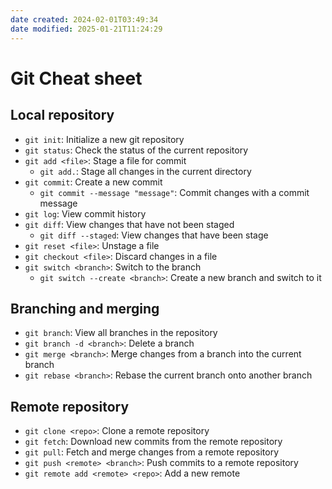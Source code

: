 ```yaml
---
date created: 2024-02-01T03:49:34
date modified: 2025-01-21T11:24:29
---
```


# Git Cheat sheet

## Local repository

- `git init`: Initialize a new git repository
- `git status`: Check the status of the current repository
- `git add <file>`: Stage a file for commit
	- `git add.`: Stage all changes in the current directory
- `git commit`: Create a new commit
	- `git commit --message "message"`: Commit changes with a commit message
- `git log`: View commit history
- `git diff`: View changes that have not been staged
	- `git diff --staged`: View changes that have been stage
- `git reset <file>`: Unstage a file
- `git checkout <file>`: Discard changes in a file
- `git switch <branch>`: Switch to the branch
	- `git switch --create <branch>`: Create a new branch and switch to it

## Branching and merging

- `git branch`: View all branches in the repository
- `git branch -d <branch>`: Delete a branch
- `git merge <branch>`: Merge changes from a branch into the current branch
- `git rebase <branch>`: Rebase the current branch onto another branch

## Remote repository

- `git clone <repo>`: Clone a remote repository
- `git fetch`: Download new commits from the remote repository
- `git pull`: Fetch and merge changes from a remote repository
- `git push <remote> <branch>`: Push commits to a remote repository
- `git remote add <remote> <repo>`: Add a new remote
